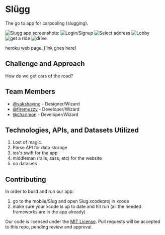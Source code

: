 # Slügg
The go to app for carpooling (slugging).

![Slugg](slug.png)
app screenshots:
![Login/Signup](step1.png)
![Select address](step2.png)
![Lobby](step3.png)
![get a ride](step4.png)
![drive](step5.png)


heroku web page: [link goes here]


## Challenge and Approach

How do we get cars of the road?

## Team Members

- [@yakshaving](https://github.com/yakshaving) - Designer/Wizard
- [@firemuzzy](https://github.com/firemuzzy) - Developer/Wizard
- [@charimon](https://github.com/charimon) - Developer/Wizard

## Technologies, APIs, and Datasets Utilized

1. Lost of magic.
2. Parse API for data storage
3. ios's swift for the app
4. middleman (rails, sass, etc) for the website
5. no datasets

## Contributing

In order to build and run our app:

1.  go to the mobile/Slug and open Slug.xcodeproj in xcode
2.  make sure your xcode is up to date and hit run (all the needed frameworks are in the app already)


Our code is licensed under the [MIT License](LICENSE.md). Pull requests will be accepted to this repo, pending review and approval.
